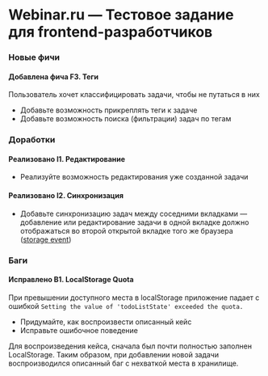 # Webinar.ru — Тестовое задание для frontend-разработчиков

### Новые фичи

#### Добавлена фича F3. Теги
Пользователь хочет классифицировать задачи, чтобы не путаться в них

- Добавьте возможность прикреплять теги к задаче
- Добавьте возможность поиска (фильтрации) задач по тегам

### Доработки

#### Реализовано I1. Редактирование
- Реализуйте возможность редактирования уже созданной задачи

#### Реализовано I2. Синхронизация
- Добавьте синхронизацию задач между соседними вкладками — добавление 
  или редактирование задачи в одной вкладке должно отображаться 
  во второй открытой вкладке того же браузера
  ([storage event](https://developer.mozilla.org/en-US/docs/Web/API/Window/storage_event))

### Баги

#### Исправлено B1. LocalStorage Quota
При превышении доступного места в localStorage приложение падает с ошибкой
`Setting the value of 'todoListState' exceeded the quota.`

- Придумайте, как воспроизвести описанный кейс
- Исправьте ошибочное поведение

Для воспроизведения кейса, сначала был почти полностью заполнен LocalStorage.
Таким образом, при добавлении новой задачи воспроизводился описанный баг
с нехваткой места в хранилище.
